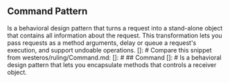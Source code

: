 ## Command Pattern
Is a behavioral design pattern that turns a request into a stand-alone object that contains all information about the request. This transformation lets you pass requests as a method arguments, delay or queue a request's execution, and support undoable operations. 
[]: # Compare this snippet from westeros/ruling/Command.md:
[]: # ## Command
[]: # Is a behavioral design pattern that lets you encapsulate methods that controls a receiver object.
